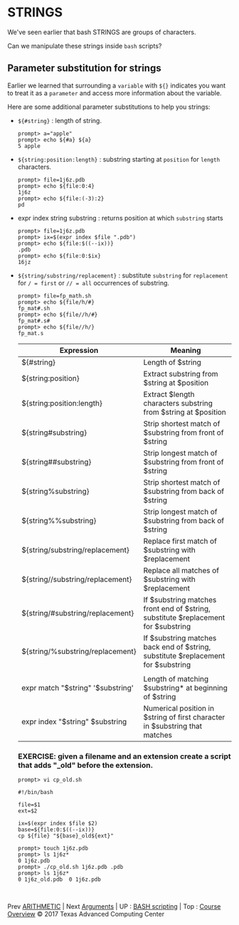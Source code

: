 # STRINGS
We've seen earlier that bash STRINGS are groups of characters.

Can we manipulate these strings inside `bash` scripts?

## Parameter substitution for strings
Earlier we learned that surrounding a `variable` with `${}` indicates you want to treat it as a `parameter` and access more information about the variable.

Here are some additional parameter substitutions to help you strings:
+ `${#string}` : length of string.
  ```
  prompt> a="apple"
  prompt> echo ${#a} ${a}
  5 apple
  ```
+ `${string:position:length}` : substring starting at `position` for `length` characters.
  ```
  prompt> file=1j6z.pdb
  prompt> echo ${file:0:4}
  1j6z
  prompt> echo ${file:(-3):2}
  pd
  ```
+ expr index string substring : returns position at which `substring` starts
  ```
  prompt> file=1j6z.pdb
  prompt> ix=$(expr index $file ".pdb")
  prompt> echo ${file:$((--ix))}
  .pdb
  prompt> echo ${file:0:$ix}
  16jz
  ```
+ `${string/substring/replacement}` : substitute `substring` for `replacement` for `/ = first` or `// = all` occurrences of substring.
  ```
  prompt> file=fp_math.sh
  prompt> echo ${file/h/#}
  fp_mat#.sh
  prompt> echo ${file//h/#}
  fp_mat#.s#
  prompt> echo ${file//h/}
  fp_mat.s
  ```


  |Expression|Meaning|
  |----------|-------|
  |${#string}|Length of $string|
  |${string:position}|Extract substring from $string at $position|
  |${string:position:length}|Extract $length characters substring from $string at $position|	 
  |${string#substring}|Strip shortest match of $substring from front of $string|
  |${string##substring}|Strip longest match of $substring from front of $string|
  |${string%substring}|Strip shortest match of $substring from back of $string|
  |${string%%substring}|Strip longest match of $substring from back of $string|   	 
  |${string/substring/replacement}|Replace first match of $substring with $replacement|
  |${string//substring/replacement}|Replace all matches of $substring with $replacement|
  |${string/#substring/replacement}|If $substring matches front end of $string, substitute $replacement for $substring|
  |${string/%substring/replacement}|If $substring matches back end of $string, substitute $replacement for $substring|
  ||| 	 
  |expr match "$string" '$substring'|Length of matching $substring* at beginning of $string|
  |expr index "$string" $substring|Numerical position in $string of first character in $substring that matches|

  ### EXERCISE: given a filename and an extension create a script that adds "_old" before the extension.

  ```
  prompt> vi cp_old.sh

  #!/bin/bash

  file=$1
  ext=$2

  ix=$(expr index $file $2)
  base=${file:0:$((--ix))}
  cp ${file} "${base}_old${ext}"

  prompt> touch 1j6z.pdb
  prompt> ls 1j6z*
  0 1j6z.pdb
  prompt> ./cp_old.sh 1j6z.pdb .pdb
  prompt> ls 1j6z*
  0 1j6z_old.pdb  0 1j6z.pdb
  ```




<br>

Prev [ARITHMETIC](bash_01_03.md) | Next [Arguments](bash_01_05.md) | UP : [BASH scripting](bash_scripting.md) | Top : [Course Overview](docs/index.md)
&copy; 2017 Texas Advanced Computing Center
